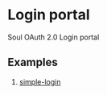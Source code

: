 # Login portal

Soul OAuth 2.0 Login portal


## Examples
1. [simple-login](https://github.com/soul-project/login-portal/blob/main/examples/simple-login)
